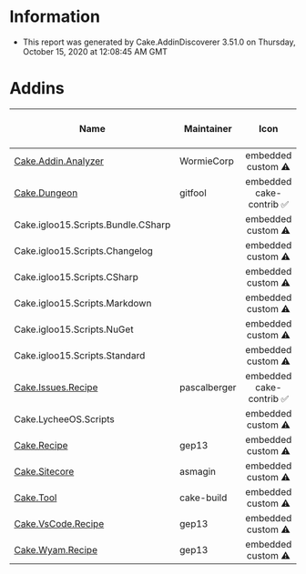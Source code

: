 # Information

- This report was generated by Cake.AddinDiscoverer 3.51.0 on Thursday, October 15, 2020 at 12:08:45 AM GMT

# Addins

| Name | Maintainer | Icon | Transferred to cake-contrib | License | Repository |
| --- | --- | :---: | :---: | :---: | :---: |
| [Cake.Addin.Analyzer](https://wormiecorp.github.io/Cake.Addin.Analyzer/) | WormieCorp | embedded custom :warning: |  :small_red_triangle: | MIT :white_check_mark: | true :white_check_mark: |
| [Cake.Dungeon](https://github.com/gitfool/Cake.Dungeon) | gitfool | embedded cake-contrib :white_check_mark: |  :small_red_triangle: | MIT :white_check_mark: | .git missing :warning: |
| Cake.igloo15.Scripts.Bundle.CSharp |  | embedded custom :warning: |  :small_red_triangle: | MIT :white_check_mark: | false :small_red_triangle: |
| Cake.igloo15.Scripts.Changelog |  | embedded custom :warning: |  :small_red_triangle: | MIT :white_check_mark: | false :small_red_triangle: |
| Cake.igloo15.Scripts.CSharp |  | embedded custom :warning: |  :small_red_triangle: | MIT :white_check_mark: | false :small_red_triangle: |
| Cake.igloo15.Scripts.Markdown |  | embedded custom :warning: |  :small_red_triangle: | MIT :white_check_mark: | false :small_red_triangle: |
| Cake.igloo15.Scripts.NuGet |  | embedded custom :warning: |  :small_red_triangle: | MIT :white_check_mark: | false :small_red_triangle: |
| Cake.igloo15.Scripts.Standard |  | embedded custom :warning: |  :small_red_triangle: | MIT :white_check_mark: | false :small_red_triangle: |
| [Cake.Issues.Recipe](https://github.com/cake-contrib/Cake.Issues.Recipe) | pascalberger | embedded cake-contrib :white_check_mark: |  :white_check_mark: | MIT :white_check_mark: | true :white_check_mark: |
| Cake.LycheeOS.Scripts |  | embedded custom :warning: |  :small_red_triangle: |  :small_red_triangle: | false :small_red_triangle: |
| [Cake.Recipe](https://github.com/cake-contrib/Cake.Recipe) | gep13 | embedded custom :warning: |  :white_check_mark: | MIT :white_check_mark: | true :white_check_mark: |
| [Cake.Sitecore](https://github.com/asmagin/Cake.Sitecore) | asmagin | embedded custom :warning: |  :small_red_triangle: |  :small_red_triangle: | false :small_red_triangle: |
| [Cake.Tool](https://cakebuild.net/) | cake-build | embedded custom :warning: |  :small_red_triangle: | MIT :white_check_mark: | .git missing :warning: |
| [Cake.VsCode.Recipe](https://github.com/cake-contrib/Cake.VsCode.Recipe) | gep13 | embedded custom :warning: |  :white_check_mark: |  :small_red_triangle: | true :white_check_mark: |
| [Cake.Wyam.Recipe](https://github.com/cake-contrib/Cake.Wyam.Recipe) | gep13 | embedded custom :warning: |  :white_check_mark: | MIT :white_check_mark: | true :white_check_mark: |
